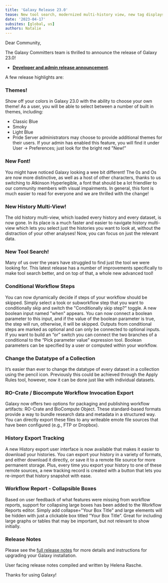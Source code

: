 ```yaml
---
title: 'Galaxy Release 23.0'
tease: New tool search, modernized multi-history view, new tag displays, theme support, & so much more!
date: '2023-04-17'
subsites: [global, us]
authors: Natalie
---
```


Dear Community,

The Galaxy Committers team is thrilled to announce the release of Galaxy 23.0!

- **[Developer and admin release announcement](https://docs.galaxyproject.org/en/master/releases/23.0_announce_user.html)**.

A few release highlights are:

### Themes!

Show off your colors in Galaxy 23.0 with the ability to choose your own theme!
As a user, you will be able to select between a number of built in themes, including:
- Classic Blue
- Smoky
- Light Blue
- Pride
Server administrators may choose to provide additional themes for their users. If your
admin has enabled this feature, you will find it under User → Preferences; just look for
the bright red "New!"

### New Font!

You might have noticed Galaxy looking a wee bit different! 
The 0s and Os are now more distinctive, as well as a host of other characters,
thanks to us switching to Atkinson Hyperlegible, a font that should be a lot
friendlier to our community members with visual impairments. In general, this
font is much easier to read for everyone and we are thrilled with the change!

### New History Multi-View!

The old history multi-view, which loaded every history and every dataset, is now gone.
In its place is a much faster and easier to navigate history multi-view which lets 
you select just the histories you want to look at, without the distraction of your
other analyses! Now, you can focus on just the relevant data.

### New Tool Search!

Many of us over the years have struggled to find just the tool we were looking for. This
latest release has a number of improvements specifically to make tool search better, 
and on top of that, a whole new advanced tool!

### Conditional Workflow Steps

You can now dynamically decide if steps of your workflow should be skipped.
Simply select a took or subworkflow step that you want to conditionally skip
and switch the "Conditionally skip step?" toggle. A new boolean input named
"when" appears. You can now connect a boolean parameter to this input, and if the
value of the boolean parameter is true, the step will run, otherwise, it will be skipped.
Outputs from conditional steps are marked as optional and can only be connected to 
optional inputs. If you want to build an “or” switch you can connect the two branches of 
a conditional to the “Pick parameter value” expression tool. Boolean parameters can be 
specified by a user or computed within your workflow. 

### Change the Datatype of a Collection

It’s easier than ever to change the datatype of every dataset in a collection using the 
pencil icon. Previously this could be achieved through the Apply Rules tool, however, 
now it can be done just like with individual datasets.

### RO-Crate / Biocompute Workflow Invocation Export

Galaxy now offers two options for packaging and publishing workflow artifacts: RO-Crate 
and BioCompute Object. These standard-based formats provide a way to bundle research 
data and metadata in a structured way. You can directly export these files to any writeable 
emote file sources that have been configured (e.g., FTP or Dropbox).

### History Export Tracking

A new History export user interface is now available that makes it easier to download 
your histories. You can export your history in a variety of formats, and either download 
it directly, or save it to a remote file source for more permanent storage. Plus, every 
time you export your history to one of these remote sources, a new tracking record is 
created with a button that lets you re-import that history snapshot with ease.

### Workflow Report - Collapsible Boxes

Based on user feedback of what features were missing from workflow reports, support for 
collapsing large boxes has been added to the Workflow Reports editor. Simply add 
collapse="Your Box Title" and large elements will be hidden with just a clickable box 
titled “Your Box Title”. Great for including large graphs or tables that may be important, 
but not relevant to show initially.

### Release Notes

Please see the [full release notes](https://docs.galaxyproject.org/en/master/releases/23.0_announce.html) for more
details and instructions for upgrading your Galaxy installation.

User facing release notes compiled and written by Helena Rasche.


Thanks for using Galaxy!

